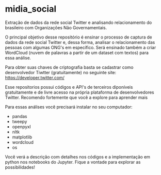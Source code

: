 # midia_social
Extração de dados da rede social Twitter e analisando relacionamento do brasileiro com Organizações Não Governamentais.

O principal objetivo desse repositório é ensinar o processo de captura de dados da rede social Twitter e, dessa forma, analisar o relacionamento das pessoas com algumas ONG's em específico. Será ensinado também a criar WordCloud (nuvem de palavras a partir de um dataset com textos) para essa análise.

Para obter suas chaves de criptografia basta se cadastrar como desenvolvedor Tiwtter (gratuitamente) no seguinte site: https://developer.twitter.com/

Esse repositorios possui códigos e API's de terceiros diponíveis gratuitamente e de livre acesso na própria plataforma de desenvolvedores Twitter. Recomendo fortemente que você a explore para aprender mais 

Para essas análises você precisará instalar no seu computador:
- pandas
- tweepy
- openpyxl
- nltk
- matplotlib
- wordcloud
- os

Você verá a descrição com detalhes nos códigos e a implementação em python nos notebooks do Jupyter. Fique a vontade para explorar as possibilidades!
